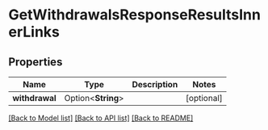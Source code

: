# GetWithdrawalsResponseResultsInnerLinks

## Properties

Name | Type | Description | Notes
------------ | ------------- | ------------- | -------------
**withdrawal** | Option<**String**> |  | [optional]

[[Back to Model list]](../README.md#documentation-for-models) [[Back to API list]](../README.md#documentation-for-api-endpoints) [[Back to README]](../README.md)


